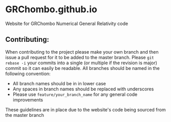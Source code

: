# GRChombo.github.io
Website for GRChombo Numerical General Relativity code

Contributing:
-------------

When contributing to the project please make your own branch and then issue a pull request for it to be added to the master branch. Please `git rebase -i` your commits into a single (or multiple if the revision is major) commit so it can easily be readable. All branches should be named in the following convention:
* All branch names should be in in lower case 
* Any spaces in branch names should be replaced with underscores
* Please use `feature/your_branch_name` for any general code improvements

These guidelines are in place due to the website's code being sourced from the master branch
